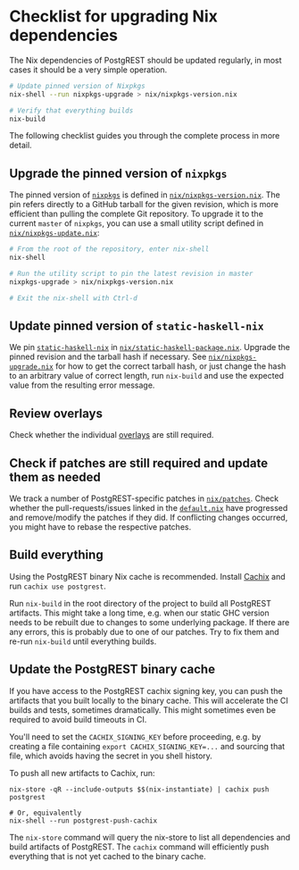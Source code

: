 # Checklist for upgrading Nix dependencies

The Nix dependencies of PostgREST should be updated regularly, in most cases it
should be a very simple operation.

```bash
# Update pinned version of Nixpkgs
nix-shell --run nixpkgs-upgrade > nix/nixpkgs-version.nix

# Verify that everything builds
nix-build
```

The following checklist guides you through the complete process in more detail.

## Upgrade the pinned version of `nixpkgs`

The pinned version of [`nixpkgs`](https://github.com/NixOS/nixpkgs) is defined
in [`nix/nixpkgs-version.nix`](nixpkgs-version.nix). The pin refers directly to
a GitHub tarball for the given revision, which is more efficient than pulling
the complete Git repository. To upgrade it to the current `master` of
`nixpkgs`, you can use a small utility script defined in
[`nix/nixpkgs-update.nix`](nixpkgs-update.nix):

```bash
# From the root of the repository, enter nix-shell
nix-shell

# Run the utility script to pin the latest revision in master
nixpkgs-upgrade > nix/nixpkgs-version.nix

# Exit the nix-shell with Ctrl-d

```

## Update pinned version of `static-haskell-nix`

We pin [`static-haskell-nix`](https://github.com/nh2/static-haskell-nix) in
[`nix/static-haskell-package.nix`](static-haskell-package.nix). Upgrade the
pinned revision and the tarball hash if necessary. See
[`nix/nixpkgs-upgrade.nix`](nixpkgs-upgrade.nix) for how to get the correct
tarball hash, or just change the hash to an arbitrary value of correct length,
run `nix-build` and use the expected value from the resulting error message.

## Review overlays

Check whether the individual [overlays](overlays) are still required.

## Check if patches are still required and update them as needed

We track a number of PostgREST-specific patches in [`nix/patches`](patches).
Check whether the pull-requests/issues linked in the
[`default.nix`](patches/default.nix) have progressed and remove/modify the
patches if they did. If conflicting changes occurred, you might have to rebase
the respective patches.

## Build everything

Using the PostgREST binary Nix cache is recommended. Install
[Cachix](https://cachix.org/) and run `cachix use postgrest`.

Run `nix-build` in the root directory of the project to build all PostgREST
artifacts. This might take a long time, e.g. when our static GHC version needs
to be rebuilt due to changes to some underlying package. If there are any
errors, this is probably due to one of our patches. Try to fix them and re-run
`nix-build` until everything builds.

## Update the PostgREST binary cache

If you have access to the PostgREST cachix signing key, you can push the
artifacts that you built locally to the binary cache. This will accelerate the
CI builds and tests, sometimes dramatically. This might sometimes even be
required to avoid build timeouts in CI.

You'll need to set the `CACHIX_SIGNING_KEY` before proceeding, e.g. by creating
a file containing `export CACHIX_SIGNING_KEY=...` and sourcing that file, which
avoids having the secret in you shell history.

To push all new artifacts to Cachix, run:

```
nix-store -qR --include-outputs $$(nix-instantiate) | cachix push postgrest

# Or, equivalently
nix-shell --run postgrest-push-cachix

```

The `nix-store` command will query the nix-store to list all dependencies and
build artifacts of PostgREST. The `cachix` command will efficiently push
everything that is not yet cached to the binary cache.
